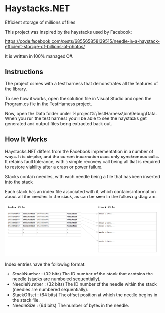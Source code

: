 # Haystacks.NET


Efficient storage of millions of files

This project was inspired by the haystacks used by Facebook:

https://code.facebook.com/posts/685565858139515/needle-in-a-haystack-efficient-storage-of-billions-of-photos/

It is written in 100% managed C#.

Instructions
---

The project comes with a test harness that demonstrates all the features of the library.

To see how it works, open the solution file in Visual Studio and open the Program.cs file in the TestHarness project.

Now, open the Data folder under %project%\TestHarness\bin\Debug\Data. When you run the test harness you'll be able to see the haystacks get generated and output files being extracted back out.

How It Works
---

Haystacks.NET differs from the Facebook implementation in a number of ways. It is simpler, and the current incarnation uses only synchronous calls. It retains fault tolerance, with a simple recovery call being all that is required to restore viability after a crash or power failure.

Stacks contain needles, with each needle being a file that has been inserted into the stack.

Each stack has an index file associated with it, which contains information about all the needles in the stack, as can be seen in the following diagram:

![diagram](https://raw.githubusercontent.com/andrewesdaile/Haystacks.NET/master/img/diagram.png)

Index entries have the following format:

- StackNumber : (32 bits) The ID number of the stack that contains the needle (stacks are numbered sequentially).
- NeedleNumber : (32 bits) The ID number of the needle within the stack (needles are numbered sequentially).
- StackOffset : (64 bits) The offset position at which the needle begins in the stack file.
- NeedleSize : (64 bits) The number of bytes in the needle.

